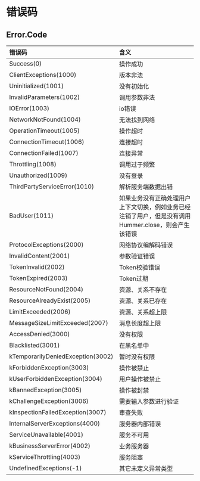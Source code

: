 # 错误码

## Error.Code

| 错误码                            | 含义                                                         |
| :-------------------------------- | :----------------------------------------------------------- |
| Success(0)                        | 操作成功                                                     |
| ClientExceptions(1000)            | 版本非法                                                     |
| Uninitialized(1001)               | 没有初始化                                                   |
| InvalidParameters(1002)           | 调用参数非法                                                 |
| IOError(1003)                     | io错误                                                       |
| NetworkNotFound(1004)             | 无法找到网络                                                 |
| OperationTimeout(1005)            | 操作超时                                                     |
| ConnectionTimeout(1006)           | 连接超时                                                     |
| ConnectionFailed(1007)            | 连接异常                                                     |
| Throttling(1008)                  | 调用过于频繁                                                 |
| Unauthorized(1009)                | 没有登录                                                     |
| ThirdPartyServiceError(1010)      | 解析服务端数据出错                                           |
| BadUser(1011)                     | 如果业务没有正确处理用户上下文切换，例如业务已经注销了用户，但是没有调用Hummer.close，则会产生该错误 |
| ProtocolExceptions(2000)          | 网络协议编解码错误                                           |
| InvalidContent(2001)              | 参数验证错误                                                 |
| TokenInvalid(2002)                | Token校验错误                                                |
| TokenExpired(2003)                | Token过期                                                    |
| ResourceNotFound(2004)            | 资源、关系不存在                                             |
| ResourceAlreadyExist(2005)        | 资源、关系已存在                                             |
| LimitExceeded(2006)               | 资源、关系超上限                                             |
| MessageSizeLimitExceeded(2007)    | 消息长度超上限                                               |
| AccessDenied(3000)                | 没有权限                                                     |
| Blacklisted(3001)                 | 在黑名单中                                                   |
| kTemporarilyDeniedException(3002) | 暂时没有权限                                                 |
| kForbiddenException(3003)         | 操作被禁止                                                   |
| kUserForbiddenException(3004)     | 用户操作被禁止                                               |
| kBannedException(3005)            | 操作被封禁                                                   |
| kChallengeException(3006)         | 需要输入参数进行验证                                         |
| kInspectionFailedException(3007)  | 审查失败                                                     |
| InternalServerExceptions(4000)    | 服务器内部错误                                               |
| ServiceUnavailable(4001)          | 服务不可用                                                   |
| kBusinessServerError(4002)        | 业务服务器                                                   |
| kServiceThrottling(4003)          | 服务阻塞                                                     |
| UndefinedExceptions(-1)           | 其它未定义异常类型                                           |